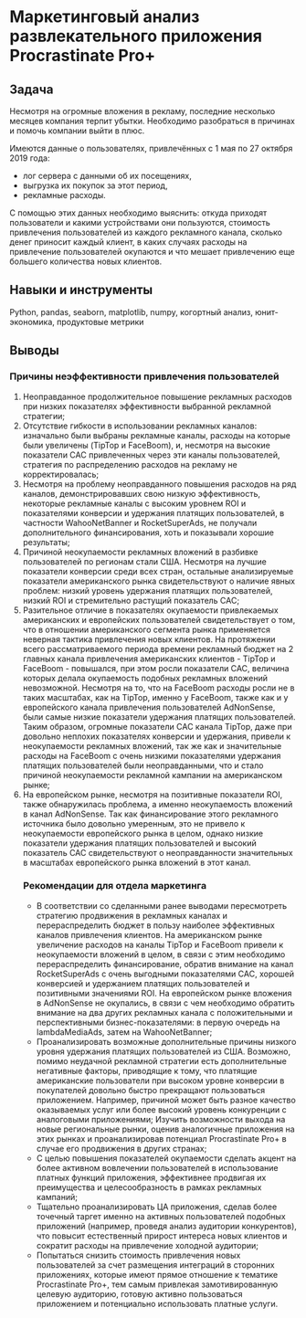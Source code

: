 # Маркетинговый анализ развлекательного приложения Procrastinate Pro+ 
## Задача
 Несмотря на огромные вложения в рекламу, последние несколько месяцев компания терпит убытки. 
 Необходимо разобраться в причинах и помочь компании выйти в плюс.
 
 Имеются данные о пользователях, привлечённых с 1 мая по 27 октября 2019 года:
- лог сервера с данными об их посещениях,
- выгрузка их покупок за этот период,
- рекламные расходы.

С помощью этих данных необходимо выяснить: откуда приходят пользователи и какими устройствами они пользуются, стоимость 
привлечения пользователей из каждого рекламного канала, сколько денег приносит каждый клиент, в каких случаях расходы на
привлечение пользователей окупаются и что мешает привлечению еще большего количества новых клиентов. 
## Навыки и инструменты
Python, pandas, seaborn, matplotlib, numpy, когортный анализ, юнит-экономика, продуктовые метрики
## Выводы
### Причины неэффективности привлечения пользователей
<ol><li>Неоправданное продолжительное повышение рекламных расходов при низких показателях эффективности выбранной рекламной стратегии;</li> <li>Отсутствие гибкости в использовании рекламных каналов: изначально были выбраны рекламные каналы, расходы на которые были увеличены (TipTop и FaceBoom), и, несмотря на высокие показатели CAC привлеченных через эти каналы пользователей, стратегия по распределению расходов на рекламу не корректировалась; </li>
<li>Несмотря на проблему неоправданного повышения расходов на ряд каналов, демонстрировавших свою низкую эффективность, некоторые рекламные каналы с высоким уровнем ROI и показателями конверсии и удержания платящих пользователей, в частности WahooNetBanner и RocketSuperAds, не получали дополнительного финансирования, хоть и показывали хорошие результаты;</li>
<li>Причиной неокупаемости рекламных вложений в разбивке пользователей по регионам стали США. Несмотря на лучшие показатели конверсии среди всех стран, остальные анализируемые показатели американского рынка свидетельствуют о наличие явных проблем: низкий уровень удержания платящих пользователей, низкий ROI и стремительно растущий показатель CAC;</li>
<li>Разительное отличие в показателях окупаемости привлекаемых американских и европейских пользователей свидетельствует о том, что в отношении американского сегмента рынка применяется неверная тактика привлечения новых клиентов. На протяжении всего рассматриваемого периода времени рекламный бюджет на 2 главных канала привлечения американских клиентов - TipTop и FaceBoom - повышался, при этом росли показатели CAC, величина которых делала окупаемость подобных рекламных вложений невозможной. Несмотря на то, что на FaceBoom расходы росли не в таких масштабах, как на TipTop, именно у FaceBoom, также как и у европейского канала привлечения пользователей AdNonSense, были самые низкие показатели удержания платящих пользователей. Таким образом, огромные показатели CAC канала TipTop, даже при довольно неплохих показателях конверсии и удержания, привели к неокупаемости рекламных вложений, так же как и значительные расходы на FaceBoom с очень низкими показателями удержания платящих пользователей были неоправданными, что и стало причиной неокупаемости рекламной кампании на американском рынке;</li>
<li>На европейском рынке, несмотря на позитивные показатели ROI, также обнаружилась проблема, а именно неокупаемость вложений в канал AdNonSense. Так как финансирование этого рекламного источника было довольно умеренным, это не привело к неокупаемости европейского рынка в целом, однако низкие показатели удержания платящих пользователей и высокий показатель CAC свидетельствуют о неоправданности значительных в масштабах европейского рынка вложений в этот канал.</li>
 
### Рекомендации для отдела маркетинга
<ul><li>В соответствии со сделанными ранее выводами пересмотреть стратегию продвижения в рекламных каналах и перераспределить бюджет в пользу наиболее эффективных каналов привлечения клиентов. На американском рынке увеличение расходов на каналы TipTop и FaceBoom привели к неокупаемости вложений в целом, в связи с этим необходимо перераспределить финансирование, обратив внимание на канал RocketSuperAds с очень выгодными показателями CAC, хорошей конверсией и удержанием платящих пользователей и позитивными значениями ROI. На европейском рынке вложения в AdNonSense не окупались, в связи с чем необходимо обратить внимание на два других рекламных канала с положительными и перспективными бизнес-показателями: в первую очередь на lambdaMediaAds, затем на WahooNetBanner;</li>
<li>Проанализировать возможные дополнительные причины низкого уровня удержания платящих пользователей из США. Возможно, помимо неудачной рекламной стратегии есть дополнительные негативные факторы, приводящие к тому, что платящие американские пользователи при высоком уровне конверсии в покупателей довольно быстро прекращают пользоваться приложением. Например, причиной может быть разное качество оказываемых услуг или более высокий уровень конкуренции с аналоговыми приложениями;
Изучить возможности выхода на новые региональные рынки, оценив аналогичные приложения на этих рынках и проанализировав потенциал Procrastinate Pro+ в случае его продвижения в других странах;</li>
<li>С целью повышения показателей окупаемости сделать акцент на более активном вовлечении пользователей в использование платных функций приложения, эффективнее продвигая их преимущества и целесообразность в рамках рекламных кампаний;</li>
<li>Тщательно проанализировать ЦА приложения, сделав более точечный таргет именно на активных пользователей подобных приложений (например, проведя анализ аудитории конкурентов), что повысит естественный прирост интереса новых клиентов и сократит расходы на привлечение холодной аудитории;</li>
<li>Попытаться снизить стоимость привлечения новых пользователей за счет размещения интеграций в сторонних приложениях, которые имеют прямое отношение к тематике Procrastinate Pro+, тем самым привлекая замотивированную целевую аудиторию, готовую активно пользоваться приложением и потенциально использовать платные услуги.</li></ul>
